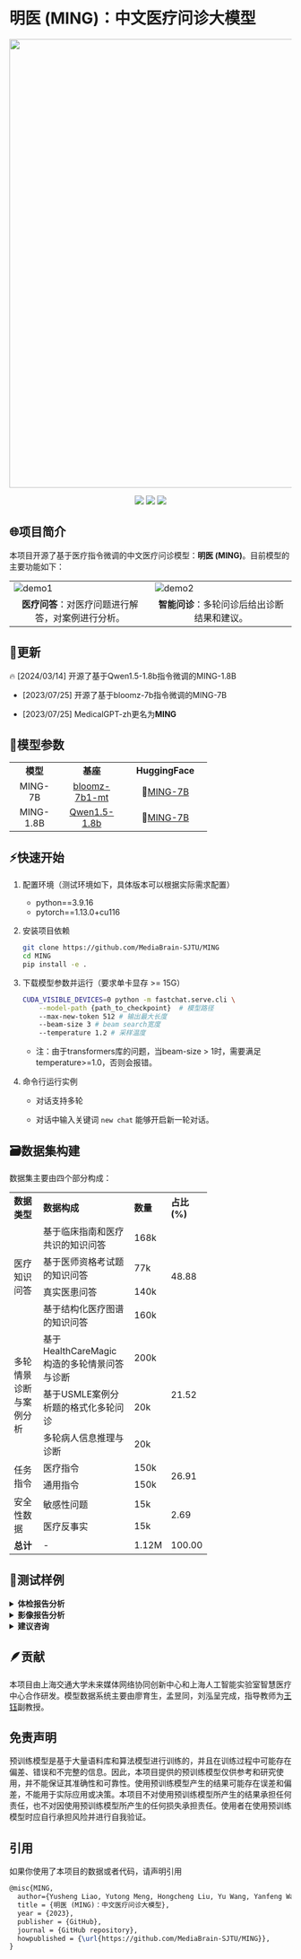 

# 明医 (MING)：中文医疗问诊大模型

<p align="center">
  <img src=".\img\bgimage.png" width=800px/>
</p>


<div align="center"><img src="https://img.shields.io/badge/Version-1.3--alpha-brightgreen"> <img src="https://img.shields.io/badge/Code%20License-Apache_2.0-green.svg"> <img src="https://img.shields.io/badge/python-3.9+-blue.svg"></div>

## 🌐项目简介

本项目开源了基于医疗指令微调的中文医疗问诊模型：**明医 (MING)**。目前模型的主要功能如下：

<!DOCTYPE html>
<html>
<body>
<table style="width: 100%;">
  <tr style="border-collapse: collapse; border: transparent;">
      <td style="width: 50%; border-collapse: collapse;border: transparent;"><img src=".\img\demo1.gif" alt="demo1"/></td>
      <td style="width: 50%; border-collapse: collapse;border: transparent;"><img src=".\img\demo2.gif" alt="demo2"/></td>
  </tr>
  <tr style="border-collapse: collapse; border: transparent;">
      <td style="width: 50%; border-collapse: collapse;border: transparent;" ><div align="center"><strong>医疗问答</strong>：对医疗问题进行解答，对案例进行分析。</div></td>
      <td style="width: 50%; border-collapse: collapse;border: transparent;"><div align="center"><strong>智能问诊</strong>：多轮问诊后给出诊断结果和建议。</div></td>
  </tr>
</table>
</body>
</html>



## 💫更新
🔥 [2024/03/14] 开源了基于Qwen1.5-1.8b指令微调的MING-1.8B

* [2023/07/25] 开源了基于bloomz-7b指令微调的MING-7B

* [2023/07/25] MedicalGPT-zh更名为**MING**

  

##  🔬模型参数

<!DOCTYPE html>
<html>
<head>
</head>
<body>
<table style="width: 70%;">
  <tr>
      <td style="width: 20%;"><div align="center"><strong>模型</strong></div></td>
      <td style="width: 20%;"><div align="center"><strong>基座</strong></div></td>
      <td style="width: 30%;"><div align="center"><strong>HuggingFace</strong></div></td>
  </tr>
  
  <tr>
      <td><center>MING-7B</center></td>
      <td><center><a href="https://huggingface.co/bigscience/bloomz-7b1-mt">bloomz-7b1-mt</a></center></td>
      <td><center>🤗<a href="https://huggingface.co/BlueZeros/MING-7B">MING-7B</a></center></td>
  </tr>

  <tr>
      <td><center>MING-1.8B</center></td>
      <td><center><a href="https://huggingface.co/Qwen/Qwen1.5-1.8B-Chat">Qwen1.5-1.8b</a></center></td>
      <td><center>🤗<a href="https://huggingface.co/BlueZeros/MING-1.8B">MING-7B</a></center></td>
  </tr>
</table>
</body>
</html>


## ⚡快速开始

1. 配置环境（测试环境如下，具体版本可以根据实际需求配置）

   * python==3.9.16
   * pytorch==1.13.0+cu116

2. 安装项目依赖 

   ```bash
   git clone https://github.com/MediaBrain-SJTU/MING
   cd MING
   pip install -e .
   ```

2. 下载模型参数并运行（要求单卡显存 >= 15G）

   ```bash
   CUDA_VISIBLE_DEVICES=0 python -m fastchat.serve.cli \
       --model-path {path_to_checkpoint}  # 模型路径
       --max-new-token 512 # 输出最大长度
       --beam-size 3 # beam search宽度
       --temperature 1.2 # 采样温度
   ```
   
   * 注：由于transformers库的问题，当beam-size > 1时，需要满足temperature>=1.0，否则会报错。

4. 命令行运行实例

   * 对话支持多轮

   * 对话中输入关键词 `new chat` 能够开启新一轮对话。

     

## 🗃️数据集构建

数据集主要由四个部分构成：

<!DOCTYPE html>
<html>
<head>
</head>
<body>
<table style="width: 70%;">
  <tr>
      <td style="width: 20%;"><strong>数据类型</strong></td>
      <td style="width: 50%;"><strong>数据构成</strong></td>
      <td style="width: 10%;"><strong>数量</strong></td>
      <td style="width: 10%;"><strong>占比(%)</strong></td>
  </tr>
  <tr>
    <td rowspan="4">医疗知识问答</td>
    <td>基于临床指南和医疗共识的知识问答</td>
    <td>168k</td>
    <td rowspan="4">48.88</td>
  </tr>
  <tr>
    <td>基于医师资格考试题的知识问答</td>
    <td>77k</td>
  </tr>
  <tr>
    <td>真实医患问答</td>
    <td>140k</td>
  </tr>
  <tr>
    <td>基于结构化医疗图谱的知识问答</td>
    <td>160k</td>
  </tr>
  <tr>
    <td rowspan="3">多轮情景诊断与案例分析</td>
    <td>基于HealthCareMagic构造的多轮情景问答与诊断 </td>
    <td>200k</td>
    <td rowspan="3">21.52</td>
  </tr>
  <tr>
    <td>基于USMLE案例分析题的格式化多轮问诊</td>
    <td>20k</td>
  </tr>
  <tr>
    <td>多轮病人信息推理与诊断</td>
    <td>20k</td>
  </tr>
  <tr>
    <td rowspan="2">任务指令</td>
    <td>医疗指令</td>
    <td>150k</td>
    <td rowspan="2">26.91</td>
  </tr>
  <tr>
    <td>通用指令</td>
    <td>150k</td>
  </tr>
  <tr>
    <td rowspan="2">安全性数据</td>
    <td>敏感性问题</td>
    <td>15k</td>
    <td rowspan="2">2.69</td>
  </tr>
  <tr>
    <td>医疗反事实</td>
    <td>15k</td>
  </tr>
  <tr>
    <td><strong>总计</strong></td>
    <td>-</td>
    <td>1.12M</td>
    <td>100.00</td>
  </tr>
</table>
</body>
</html>


## 🧭测试样例

<details><summary><strong>体检报告分析</strong></summary>
<table style="width: 100%;">
  <tr>
      <td colspan="2"><strong>问题</strong></td>
  </tr>
  <tr>
      <td colspan="2">身高cm=‘null’, 体重kg=‘null’, bmi=‘null’, 收缩压=‘130’, 舒张压=‘75’, 高血压史=‘null’, 心率=‘84’, 糖尿病史=‘null’, 肝功能十项=‘白球比例 = [1.96]、总蛋白 = [74]、白蛋白 = [49]、前白蛋白 = [264]、总胆红素 = [11.6]、直接胆红素 = [2.4]、胆汁酸 = [2.3]、丙氨酸氨基转移酶 = [64]、天门冬氨酸氨基转移酶 = [30]、γ-谷氨酰基转移酶 = [65] ↑、碱性磷酸酶 = [80]’, 血脂四项=‘总胆固醇 = [5.08]、甘油三酯 = [1.75] ↑、高密度脂蛋白胆固醇 = [1.07]、低密度脂蛋白胆固醇 = [3.34]’, 甲状腺(FT3 FT4 TSH)=‘促甲状腺素(TSH) = [0.6415]、游离甲状腺素(FT4) = [12.67]、游离三碘甲腺原氨酸(FT3) = [4.98]’,空腹血糖=‘葡萄糖 = [5.35]’, 癌胚抗原=‘癌胚抗原 = [1.16]’, 甲胎蛋白=‘甲胎蛋白 = [4.68]’, ca199=‘糖类抗原199 = [3.1]’, ca125=‘糖类抗原125 = [5.5]’, ca153=‘null’, 肾功能三项=‘尿素 = [5.2]、肌酐 = [82]、尿酸 = [390]’, 血常规=‘嗜碱性粒细胞计数 = [0.00]、嗜碱性粒细胞% = [0.6]、嗜酸性粒细胞计数 = [0.10]、嗜酸性粒细胞% = [0.8]、红细胞比容 = [0.491]、血红蛋白 = [160]、淋巴细胞计数 = [2.50]、淋巴细胞% = [33.4]、平均血红蛋白量 = [28.5]、平均血红蛋白浓度 = [325]、平均红细胞体积 = [87.5]、单核细胞计数 = [0.60]、单核细胞% = [7.3]、血小板平均体积 = [8.3]、中性粒细胞计数 = [4.40]、中性粒细胞% = [57.9]、血小板计数 = [276]、红细胞计数 = [5.61]、红细胞分布宽度 = [13.2]、白细胞计数 = [7.60]’, 血沉=‘红细胞沉降率 = [1]’, 糖化血红蛋白=‘糖化血红蛋白(HbA1C) = [5.3]’, 尿常规=‘结晶(镜检) = [阴性(-)]、白细胞 = [阴性(-)]、比重 = [1.023]、酸碱度 = [5.0]、亚硝酸盐 = [阴性(-)]、蛋白质 = [阴性(-)]、酮体 = [阴性(-)]、尿胆元 = [阴性(-)]、胆红素 = [阴性(-)]、葡萄糖 = [阴性(-)]、潜血 = [弱阳性]、红细胞(镜检) = [0]、白细胞(镜检) = [0]、上皮细胞(镜检) = [0]、管型(镜检) = [0]、颜色 = [黄色]、清晰度 = [清晰]’, 粪常规+隐血=‘颜色 = [黄色]、性状 = [软便]、虫卵 = [阴性（-）]、红细胞 = [阴性（-）]、白细胞 = [阴性（-）]、隐血试验 = [阴性(-)]’, 内科=‘腹壁厚、心率[84]次/分’, 外科=‘肛拒检、颈部无明显异常’,血压=‘血压[130/75]mmHg’, 胸片(正侧)=‘影像表现：所示胸廓骨骼及胸壁软组织未见异常。纵隔及气管居中未见移位。纵隔未见增宽。心脏形态大小未见异常。两膈光整，两肋膈角锐利。肺门形态大小位置未见异常。两肺野清晰未见异常密度。请根据上述提供的体检指标作出分析及建议。</td>
  </tr>
  <tr>
      <td style="width: 50%;"><strong>ChatGPT</strong></td>
      <td style="width: 50%;"><strong>MING-7B</strong></td>
  </tr>
  <tr>
      <td><p>根据您提供的体检指标，我将对其中涉及的各项指标进行分析和建议：</p><p>血压：您的收缩压为130 mmHg，舒张压为75 mmHg，属于正常范围。维持血压在正常范围有助于心血管健康，建议保持健康的生活方式，如合理饮食、适量运动等。</p><p>血脂四项：总胆固醇为5.08 mmol/L，甘油三酯为1.75 mmol/L，高密度脂蛋白胆固醇为1.07 mmol/L，低密度脂蛋白胆固醇为3.34 mmol/L。甘油三酯稍微升高，建议控制饮食，减少高脂肪和高糖食物的摄入，增加锻炼，有助于调节血脂水平。<p>空腹血糖：葡萄糖水平为5.35 mmol/L，在正常范围内，但也建议保持健康的饮食和生活习惯，预防糖尿病的发生。</p><p>血常规：血红蛋白为160 g/L，红细胞计数为5.61 × 10^12/L，白细胞计数为7.60 × 10^9/L，血常规结果总体上看起来在正常范围内。</p><p>肝功能十项：各项指标在正常范围内，说明您的肝功能正常。</p><p>甲状腺功能：促甲状腺素(TSH)、游离甲状腺素(FT4)、游离三碘甲腺原氨酸(FT3)的水平也都在正常范围内。</p><p>尿常规：尿常规中有微弱的潜血阳性，这可能提示潜在的泌尿系统问题。建议您定期复查尿常规，如果有持续的异常，可以咨询医生进行进一步检查。</p><p>粪常规+隐血：粪便常规和隐血试验结果都在正常范围内，没有异常发现。</p><p>总体来说，您的体检结果在大部分项目上都表现为正常范围内。然而，血脂中甘油三酯稍有升高和尿常规中微弱的潜血阳性可能值得关注。在健康方面，建议您保持良好的饮食习惯、适量的体育锻炼，定期体检，如有其他疑虑或症状，最好咨询医生进行详细评估和建议。</p></td>
      <td><p>根据您提供的体检指标，我可以为您作出如下分析：</p><p>1. 身高、体重、BMI：没有提供相关的信息。</p><p>2. 血压：您的舒张压处于正常范围，而收缩压略高于正常值。建议您定期监测血压，如有需要请咨询医生。</p><p>3. 高血压史：您没有提及是否有高血压史，如果有请及时就医。</p><p>4. 心率：您的心率处于正常范围。</p><p>5. 糖尿病史：您没有提及是否有糖尿病史，如果有请及时就医。</p><p>6. 肝功能十项：您的肝功能十项指标中，白球比例、总蛋白、白蛋白、前白蛋白、总胆红素、直接胆红素、胆汁酸的值都在正常范围内，丙氨酸氨基转移酶和天门冬氨酸氨基转移酶的值稍高，但仍在正常范围内。</p><p>7. 血脂四项：您的总胆固醇和甘油三酯的值都高于正常范围，高密度脂蛋白胆固醇的值低于正常范围，低密度脂蛋白胆固醇的值接近正常范围。建议您控制饮食，适量运动，如有需要请咨询医生。</p><p>8. 甲状腺功能：您的促甲状腺素和游离三碘甲腺原氨酸的值都在正常范围内，游离甲状腺素的值稍高，但仍在正常范围内。</p><p>9. 血糖：您的空腹血糖处于正常范围，糖化血红蛋白的值也处于正常范围内。</p><p>10. 癌胚抗原、甲胎蛋白：您的癌胚抗原和甲胎蛋白的值都在正常范围内。</p><p>针对以上分析，建议您继续保持良好的生活习惯，注意饮食健康，适量运动，定期监测血压和血糖，如有需要请咨询医生。如果有其他问题，请随时向我咨询。</p></td>
  </tr>
</table>
</details>

<details><summary><strong>影像报告分析</strong></summary>
<table style="width: 100%;">
  <tr>
      <td colspan="2"><strong>问题</strong></td>
  </tr>
  <tr>
      <td colspan="2">能否用简单的语言解释一下这份检查报告存在哪些问题？我的妇科B超所见：双侧卵巢内见10多枚小卵泡回声；子宫直肠窝见少许液性暗区</td>
  </tr>
  <tr>
      <td style="width: 50%;"><strong>ChatGPT</strong></td>
      <td style="width: 50%;"><strong>MING-7B</strong></td>
  </tr>
  <tr>
      <td><p>当您的妇科B超检查报告提到"双侧卵巢内见10多枚小卵泡回声"和"子宫直肠窝见少许液性暗区"时，可能存在以下问题：</p><p>1. 多枚小卵泡回声：这意味着您的卵巢内有许多小的卵泡。在某些情况下，这可能是正常的，特别是在女性的排卵周期中，卵巢会发育多个卵泡，并最终释放一个卵子。然而，如果卵泡数量异常增多，可能会与多囊卵巢综合征等问题相关。</p><p>2. 液性暗区：这意味着在子宫直肠窝（子宫后方与直肠之间的区域）中存在一些液体。这个液体的原因可能是炎症、囊肿、或其他病变引起的。</p><p>需要强调的是，我并不是医生，无法对具体的病例进行诊断。要正确理解这份检查报告，最好的做法是咨询您的医生或专业医疗团队。他们可以根据您的个人情况，解释报告的含义，并提供必要的诊断和治疗建议。</p></td>
      <td><p>非常感谢您的咨询。根据您提供的检查报告，双侧卵巢内出现了多枚小卵泡回声，这可能是卵巢功能异常的表现。此外，子宫直肠窝也发现了少许液性暗区，这可能是子宫内膜异位症的表现。这些问题可能会影响您的生育能力，因此建议您及时就医，进行进一步的检查和治疗。</p><p>对于卵巢功能异常，我们通常会建议您进行促排卵治疗，以促进卵泡的发育和排卵。对于子宫内膜异位症，我们可以采用药物治疗或手术治疗，具体治疗方案需要根据您的具体情况而定。</p><p>此外，建议您定期进行妇科检查，保持良好的生活习惯，避免过度劳累和情绪波动，保持心情愉悦，有助于维护女性健康。</p><p>如果您还有其他问题或需要进一步的帮助，请随时与我们联系。祝您早日康复！</p></td>
  </tr>
</table>
</details>

<details><summary><strong>建议咨询</strong></summary>
<table style="width: 100%;">
  <tr>
      <td colspan="2"><strong>问题</strong></td>
  </tr>
  <tr>
      <td colspan="2">我母亲，60岁，体检时骨质疏松报告显示T值-3.5，Z值-2.1。饮食习惯：和家里的男性比起来吃肉不多，但和女性相比，量也正常。就诊记录：之前去当地医院就诊，医生建议要正规化治疗，多方面都要涉及。还说要打种什么针，一年几针的，具体记不清了。想咨询下医生：1. 像这个报告说的情况严重吗，我和我妈都挺担心的2. 正规化治疗，有哪些方面？3. 要打针的，是什么药？要住院吗？贵不贵？4. 这个病对生活影响大吗？5. 生活习惯方面有没有建议？尤其是她平常还做瑜伽，要不要紧？</td>
  </tr>
  <tr>
      <td style="width: 50%;"><strong>ChatGPT</strong></td>
      <td style="width: 50%;"><strong>MING-7B</strong></td>
  </tr>
  <tr>
      <td><p>我可以理解您和您母亲对这个情况的担忧。骨质疏松是一种常见的骨骼疾病，主要是骨密度降低，骨组织变得脆弱容易骨折。让我逐个回答您的问题：</p><p>1. 报告显示T值-3.5，Z值-2.1，这表明您母亲的骨质疏松程度较为严重。T值和Z值是用来衡量骨密度的标准，T值越低，表示骨密度距离年轻健康的标准值差距越大，而Z值是与同龄人相比较的标准。</p><p>2. 正规化治疗通常涉及多个方面，包括药物治疗、饮食调整、锻炼以及生活方式改变。药物治疗常用的包括：激素替代治疗、双磷酸盐、选择性雌激素受体调节剂等。但具体使用何种药物需要医生根据患者的情况来判断。</p><p>3. 关于药物治疗，医生可能会建议打激素类或者其他类的针剂，这些针剂通常是用来增加骨密度的。大部分情况下，这些针剂是通过皮下注射，而不是住院治疗。关于价格，具体药物的费用会因地区和医院的不同而异，建议您在咨询医生时详细了解费用情况。</p><p>4. 骨质疏松如果不得到有效治疗，可能会导致骨折的风险增加，尤其是髋部、脊椎等骨骼易受影响。这些骨折会给生活带来很大的影响，限制活动能力，甚至可能导致长期疼痛和功能障碍。</p><p>5. 生活习惯方面的建议包括增加钙和维生素D的摄入，这对于骨骼健康很重要。同时，规律的有氧锻炼、体重训练和平衡性锻炼对于预防骨质疏松和骨折风险的降低也很有帮助。至于瑜伽，很多瑜伽动作可以帮助增强肌肉力量和平衡性，但是建议在治疗方面请医生的意见，因为有些动作可能需要避免或调整。</p><p>总的来说，对于骨质疏松，早期发现和积极治疗是很重要的。建议您尽快带您的母亲去正规医院专科进行详细的诊断和治疗方案制定，以便及早控制疾病进展，减少骨折风险，并改善生活质量。</p></td>
      <td><p>您好，根据您提供的信息，您母亲的骨质疏松情况较为严重，T值-3.5和Z值-2.1表明她的骨密度明显低于正常人群。骨质疏松是一种常见的老年疾病，会导致骨质变薄、易碎，从而增加骨折的风险。</p><p>针对您的问题，我来逐一回答：</p><p>1. 这个报告的情况非常严重，您和您的母亲都应该非常担心。骨质疏松是一种慢性疾病，需要长期的治疗和管理。</p><p>2. 骨质疏松的正规化治疗包括药物治疗、营养补充和运动锻炼等多个方面。药物治疗主要是通过补充钙、维生素D和骨吸收抑制剂等药物来促进骨密度的增加。营养补充也很重要，建议增加摄入富含钙和维生素D的食物，如奶制品、豆制品、鱼类等。运动锻炼可以增强骨骼和肌肉的力量，减少骨折的风险。</p><p>3. 具体的药物治疗需要根据患者的具体情况来确定，一般包括钙剂、维生素D、双膦酸盐等药物。这些药物需要医生的指导和监督，一般不会住院，可以在门诊进行治疗。</p><p>4. 骨质疏松对生活有一定的影响，但通过合理的治疗和管理，可以减少骨折的风险，提高生活质量。</p><p>5. 生活习惯方面，建议您母亲避免长时间保持同一姿势，尤其是久坐或久站。可以适当增加户外活动时间，进行适量的有氧运动，如散步、慢跑等。此外，戒烟限酒，保持良好的心态和充足的睡眠也很重要。</p><p>最后，建议您母亲定期复查骨密度，根据医生的建议进行治疗和管理。如果有任何疑问或需要进一步的帮助，请及时咨询医生。祝您母亲早日康复！</p></td>
  </tr>
</table>
</details>




## 🪶贡献

本项目由上海交通大学未来媒体网络协同创新中心和上海人工智能实验室智慧医疗中心合作研发。模型数据系统主要由廖育生，孟昱同，刘泓呈完成，指导教师为[王钰](https://mediabrain.sjtu.edu.cn/yuwang/)副教授。



## 免责声明

预训练模型是基于大量语料库和算法模型进行训练的，并且在训练过程中可能存在偏差、错误和不完整的信息。因此，本项目提供的预训练模型仅供参考和研究使用，并不能保证其准确性和可靠性。使用预训练模型产生的结果可能存在误差和偏差，不能用于实际应用或决策。本项目不对使用预训练模型所产生的结果承担任何责任，也不对因使用预训练模型所产生的任何损失承担责任。使用者在使用预训练模型时应自行承担风险并进行自我验证。



## 引用

如果你使用了本项目的数据或者代码，请声明引用

```latex
@misc{MING,
  author={Yusheng Liao, Yutong Meng, Hongcheng Liu, Yu Wang, Yanfeng Wang},
  title = {明医 (MING)：中文医疗问诊大模型},
  year = {2023},
  publisher = {GitHub},
  journal = {GitHub repository},
  howpublished = {\url{https://github.com/MediaBrain-SJTU/MING}},
}
```

